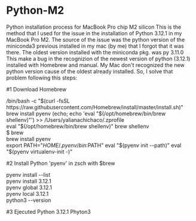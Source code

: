 # Python-M2
Python installation process for MacBook Pro chip M2 silicon 
This is the method that I used for the issue in the installation of Python 3.12.1 in my MacBook Pro M2.
The source of the issue was the python version of the miniconda3 previous installed in my mac (by me) that I forgot that it was there. 
The oldest version installed with the miniconda pkg. was py 3.11.0
This make a bug in the recognizion of the newest version of python (3.12.1) installed with Homebrew and manual. My Mac don't recognized the new python version cause of the oldest already installed. 
So, I solve that problem following this steps:

#1 Download Homebrew

/bin/bash -c "$(curl -fsSL https://raw.githubusercontent.com/Homebrew/install/master/install.sh)"
brew install pyenv
(echo; echo 'eval "$(/opt/homebrew/bin/brew shellenv)"') >> /Users/yalianachichaco/.zprofile  
    eval "$(/opt/homebrew/bin/brew shellenv)"
brew shellenv   
$ brew                         
brew install pyenv  
export PATH="$HOME/.pyenv/bin:$PATH"
eval "$(pyenv init --path)"
eval "$(pyenv virtualenv-init -)"

#2 Install Python 'pyenv' in zsch with $brew

pyenv install --list  
pyenv install 3.12.1  
pyenv global 3.12.1  
pyenv local 3.12.1  
python3 --version 

#3 Ejecuted Python 3.12.1
Phyton3

